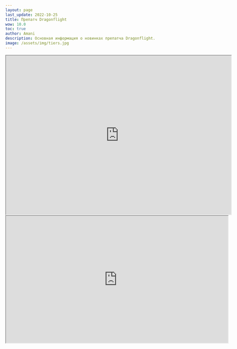 ```yaml
---
layout: page
last_update: 2022-10-25
title: Препатч Dragonflight
wow: 10.0
toc: true
author: Amani
description: Основная информация о новинках препатча Dragonflight. 
image: /assets/img/tiers.jpg
---
```



<iframe title="Talent Embed Example 1" src="https://www.raidbots.com/simbot/render/talents/BYQAAAAAAAAAAAAAAAAAAAAAAAAAAAAAoVSSJJJFJtEFEUAOQAAAAAAQJApkEl0kUISJJBASAA?width=700" width="710" height="500"></iframe>

<iframe title="Talent Embed Example 1" src="https://www.raidbots.com/simbot/render/talents/BYQAAAAAAAAAAAAAAAAAAAAAAAAAAAAAoVSSJJJFJtEFEUAOQAAAAAAQJApkEl0kUISJJBASAA?width=700" width="700" height="400"></iframe>
